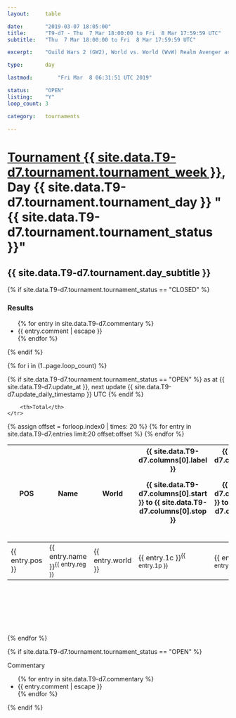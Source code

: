 ```yaml
---
layout: 	table

date: 		"2019-03-07 18:05:00"
title: 		"T9-d7 - Thu  7 Mar 18:00:00 to Fri  8 Mar 17:59:59 UTC"
subtitle: 	"Thu  7 Mar 18:00:00 to Fri  8 Mar 17:59:59 UTC"

excerpt:    "Guild Wars 2 (GW2), World vs. World (WvW) Realm Avenger achivement Tournament. \"Every Kill Counts\""

type:       day

lastmod: 		"Fri Mar  8 06:31:51 UTC 2019"

status:     "OPEN"
listing:    "Y"
loop_count: 3

category: 	tournaments

---
```

<div class="table_header">
    <h1><a href="{{ site.data.T9-d7.tournament.week_url }}">Tournament {{ site.data.T9-d7.tournament.tournament_week }}</a>, Day {{ site.data.T9-d7.tournament.tournament_day }} "{{ site.data.T9-d7.tournament.tournament_status }}"</h1>
    <h2>{{ site.data.T9-d7.tournament.day_subtitle }}</h2> 
</div>

{% if site.data.T9-d7.tournament.tournament_status == "CLOSED" %} 
<div class="commentary">
  <h3>Results</h3>
  <ul>
    {% for entry in site.data.T9-d7.commentary %}
    <li class="commentary_list">{{ entry.comment | escape }}</li>
    {% endfor %}
  </ul>
</div>
{% endif %}


{% for i in (1..page.loop_count) %}

{% if site.data.T9-d7.tournament.tournament_status == "OPEN" %} 
<span class="table_nextupdate">as at {{ site.data.T9-d7.update_at }}, next update {{ site.data.T9-d7.update_daily_timestamp }} UTC</span> 
{% endif %}

<table class="day_table">
  <colgroup>
    <col style="width:18px">
    <col style="width:55px">
    <col style="width:55px">
    <col style="width:12px">
    <col style="width:12px">
    <col style="width:12px">
    <col style="width:12px">
    <col style="width:12px">
    <col style="width:12px">
    <col style="width:12px">
    <col style="width:12px">
    <col style="width:12px">
    <col style="width:12px">
    <col style="width:12px">
    <col style="width:12px">
    <col style="width:12px">
    <col style="width:12px">
    <col style="width:12px">
    <col style="width:12px">
    <col style="width:12px">
    <col style="width:12px">
    <col style="width:12px">
    <col style="width:12px">
    <col style="width:12px">
    <col style="width:12px">
    <col style="width:12px">
    <col style="width:12px">
    <col style="width:18px">
  </colgroup>  
  <thead>
    <tr>
        <th>POS</th>
        <th class="AlignLeft">Name</th>
        <th class="AlignLeft">World</th>

<th><div class="label">{{ site.data.T9-d7.columns[0].label }}<p class="onhover">{{ site.data.T9-d7.columns[0].start }} to {{ site.data.T9-d7.columns[0].stop }}</p></div>​</th>
<th><div class="label">{{ site.data.T9-d7.columns[1].label }}<p class="onhover">{{ site.data.T9-d7.columns[1].start }} to {{ site.data.T9-d7.columns[1].stop }}</p></div>​</th>
<th><div class="label">{{ site.data.T9-d7.columns[2].label }}<p class="onhover">{{ site.data.T9-d7.columns[2].start }} to {{ site.data.T9-d7.columns[2].stop }}</p></div>​</th>
<th><div class="label">{{ site.data.T9-d7.columns[3].label }}<p class="onhover">{{ site.data.T9-d7.columns[3].start }} to {{ site.data.T9-d7.columns[3].stop }}</p></div>​</th>
<th><div class="label">{{ site.data.T9-d7.columns[4].label }}<p class="onhover">{{ site.data.T9-d7.columns[4].start }} to {{ site.data.T9-d7.columns[4].stop }}</p></div>​</th>
<th><div class="label">{{ site.data.T9-d7.columns[5].label }}<p class="onhover">{{ site.data.T9-d7.columns[5].start }} to {{ site.data.T9-d7.columns[5].stop }}</p></div>​</th>
<th><div class="label">{{ site.data.T9-d7.columns[6].label }}<p class="onhover">{{ site.data.T9-d7.columns[6].start }} to {{ site.data.T9-d7.columns[6].stop }}</p></div>​</th>
<th><div class="label">{{ site.data.T9-d7.columns[7].label }}<p class="onhover">{{ site.data.T9-d7.columns[7].start }} to {{ site.data.T9-d7.columns[7].stop }}</p></div>​</th>
<th><div class="label">{{ site.data.T9-d7.columns[8].label }}<p class="onhover">{{ site.data.T9-d7.columns[8].start }} to {{ site.data.T9-d7.columns[8].stop }}</p></div>​</th>
<th><div class="label">{{ site.data.T9-d7.columns[9].label }}<p class="onhover">{{ site.data.T9-d7.columns[9].start }} to {{ site.data.T9-d7.columns[9].stop }}</p></div>​</th>
<th><div class="label">{{ site.data.T9-d7.columns[10].label }}<p class="onhover">{{ site.data.T9-d7.columns[10].start }} to {{ site.data.T9-d7.columns[10].stop }}</p></div>​</th>

<th><div class="label">{{ site.data.T9-d7.columns[11].label }}<p class="onhover">{{ site.data.T9-d7.columns[11].start }} to {{ site.data.T9-d7.columns[11].stop }}</p></div>​</th>
<th><div class="label">{{ site.data.T9-d7.columns[12].label }}<p class="onhover">{{ site.data.T9-d7.columns[12].start }} to {{ site.data.T9-d7.columns[12].stop }}</p></div>​</th>
<th><div class="label">{{ site.data.T9-d7.columns[13].label }}<p class="onhover">{{ site.data.T9-d7.columns[13].start }} to {{ site.data.T9-d7.columns[13].stop }}</p></div>​</th>
<th><div class="label">{{ site.data.T9-d7.columns[14].label }}<p class="onhover">{{ site.data.T9-d7.columns[14].start }} to {{ site.data.T9-d7.columns[14].stop }}</p></div>​</th>
<th><div class="label">{{ site.data.T9-d7.columns[15].label }}<p class="onhover">{{ site.data.T9-d7.columns[15].start }} to {{ site.data.T9-d7.columns[15].stop }}</p></div>​</th>
<th><div class="label">{{ site.data.T9-d7.columns[16].label }}<p class="onhover">{{ site.data.T9-d7.columns[16].start }} to {{ site.data.T9-d7.columns[16].stop }}</p></div>​</th>
<th><div class="label">{{ site.data.T9-d7.columns[17].label }}<p class="onhover">{{ site.data.T9-d7.columns[17].start }} to {{ site.data.T9-d7.columns[17].stop }}</p></div>​</th>
<th><div class="label">{{ site.data.T9-d7.columns[18].label }}<p class="onhover">{{ site.data.T9-d7.columns[18].start }} to {{ site.data.T9-d7.columns[18].stop }}</p></div>​</th>
<th><div class="label">{{ site.data.T9-d7.columns[19].label }}<p class="onhover">{{ site.data.T9-d7.columns[19].start }} to {{ site.data.T9-d7.columns[19].stop }}</p></div>​</th>
<th><div class="label">{{ site.data.T9-d7.columns[20].label }}<p class="onhover">{{ site.data.T9-d7.columns[20].start }} to {{ site.data.T9-d7.columns[20].stop }}</p></div>​</th>

<th><div class="label">{{ site.data.T9-d7.columns[21].label }}<p class="onhover">{{ site.data.T9-d7.columns[21].start }} to {{ site.data.T9-d7.columns[21].stop }}</p></div>​</th>
<th><div class="label">{{ site.data.T9-d7.columns[22].label }}<p class="onhover">{{ site.data.T9-d7.columns[22].start }} to {{ site.data.T9-d7.columns[22].stop }}</p></div>​</th>
<th><div class="label">{{ site.data.T9-d7.columns[23].label }}<p class="onhover">{{ site.data.T9-d7.columns[23].start }} to {{ site.data.T9-d7.columns[23].stop }}</p></div>​</th>

        <th>Total</th>
    </tr>
  </thead>
  {% assign offset = forloop.index0 | times: 20 %}
<tbody>
{% for entry in site.data.T9-d7.entries limit:20 offset:offset %}
  <tr>
    <td class="pl{{ entry.pos }}">{{ entry.pos }}</td>
    <td class="AlignLeft">{{ entry.name }}<sup>{{ entry.reg }}</sup></td>
    <td class="AlignLeft">{{ entry.world }}</td>
    <td class="pl{{ entry.1p }}">{{ entry.1c }}<sup>{{ entry.1p }}</sup></td>
    <td class="pl{{ entry.2p }}">{{ entry.2c }}<sup>{{ entry.2p }}</sup></td>
    <td class="pl{{ entry.3p }}">{{ entry.3c }}<sup>{{ entry.3p }}</sup></td>
    <td class="pl{{ entry.4p }}">{{ entry.4c }}<sup>{{ entry.4p }}</sup></td>
    <td class="pl{{ entry.5p }}">{{ entry.5c }}<sup>{{ entry.5p }}</sup></td>
    <td class="pl{{ entry.6p }}">{{ entry.6c }}<sup>{{ entry.6p }}</sup></td>
    <td class="pl{{ entry.7p }}">{{ entry.7c }}<sup>{{ entry.7p }}</sup></td>
    <td class="pl{{ entry.8p }}">{{ entry.8c }}<sup>{{ entry.8p }}</sup></td>
    <td class="pl{{ entry.9p }}">{{ entry.9c }}<sup>{{ entry.9p }}</sup></td>
    <td class="pl{{ entry.10p }}">{{ entry.10c }}<sup>{{ entry.10p }}</sup></td>
    <td class="pl{{ entry.11p }}">{{ entry.11c }}<sup>{{ entry.11p }}</sup></td>
    <td class="pl{{ entry.12p }}">{{ entry.12c }}<sup>{{ entry.12p }}</sup></td>
    <td class="pl{{ entry.13p }}">{{ entry.13c }}<sup>{{ entry.13p }}</sup></td>
    <td class="pl{{ entry.14p }}">{{ entry.14c }}<sup>{{ entry.14p }}</sup></td>
    <td class="pl{{ entry.15p }}">{{ entry.15c }}<sup>{{ entry.15p }}</sup></td>
    <td class="pl{{ entry.16p }}">{{ entry.16c }}<sup>{{ entry.16p }}</sup></td>
    <td class="pl{{ entry.17p }}">{{ entry.17c }}<sup>{{ entry.17p }}</sup></td>
    <td class="pl{{ entry.18p }}">{{ entry.18c }}<sup>{{ entry.18p }}</sup></td>
    <td class="pl{{ entry.19p }}">{{ entry.19c }}<sup>{{ entry.19p }}</sup></td>
    <td class="pl{{ entry.20p }}">{{ entry.20c }}<sup>{{ entry.20p }}</sup></td>
    <td class="pl{{ entry.21p }}">{{ entry.21c }}<sup>{{ entry.21p }}</sup></td>
    <td class="pl{{ entry.22p }}">{{ entry.22c }}<sup>{{ entry.22p }}</sup></td>
    <td class="pl{{ entry.23p }}">{{ entry.23c }}<sup>{{ entry.23p }}</sup></td>
    <td class="pl{{ entry.24p }}">{{ entry.24c }}<sup>{{ entry.24p }}</sup></td>
    <td>{{ entry.total }}</td>
  </tr>
{% endfor %}  
</tbody>
</table>
<div class="leaderboard">
  <script async src="//pagead2.googlesyndication.com/pagead/js/adsbygoogle.js"></script>
  <!-- 728x90 -->
  <ins class="adsbygoogle"
       style="display:inline-block;width:728px;height:90px"
       data-ad-client="ca-pub-3274917281288240"
       data-ad-slot="3870538733"></ins>
  <script>
  (adsbygoogle = window.adsbygoogle || []).push({});
  </script>    
</div>
<br />
{% endfor %}

{% if site.data.T9-d7.tournament.tournament_status == "OPEN" %} 
<div class="commentary">
  <span class="commentary_title">Commentary</span>
  <ul>
    {% for entry in site.data.T9-d7.commentary %}
    <li class="commentary_list">{{ entry.comment | escape }}</li>
    {% endfor %}
  </ul>
</div>
{% endif %}


